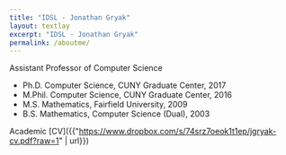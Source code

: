 ```yaml
---
title: "IDSL - Jonathan Gryak"
layout: textlay
excerpt: "IDSL - Jonathan Gryak"
permalink: /aboutme/
---
```

Assistant Professor of Computer Science
- Ph.D. Computer Science, CUNY Graduate Center, 2017
- M.Phil. Computer Science, CUNY Graduate Center, 2016
- M.S. Mathematics, Fairfield University, 2009
- B.S. Mathematics, Computer Science (Dual), 2003


Academic [CV]({{"https://www.dropbox.com/s/74srz7oeok1t1ep/jgryak-cv.pdf?raw=1" | url}})
